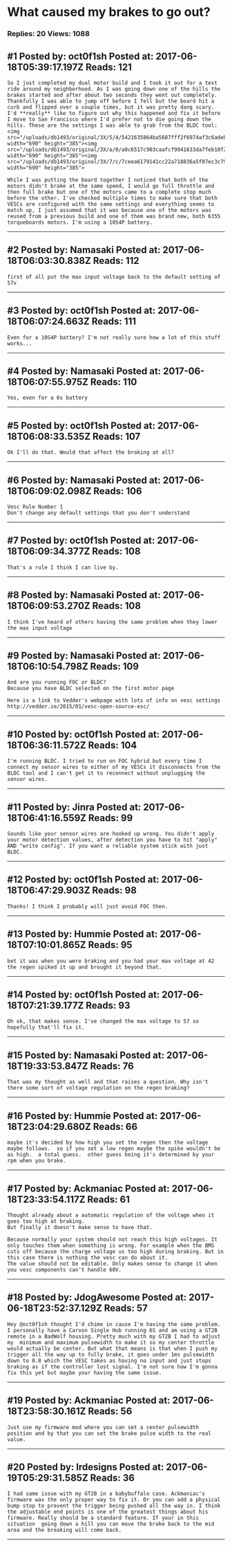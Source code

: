 # What caused my brakes to go out?

### Replies: 20 Views: 1088

## \#1 Posted by: oct0f1sh Posted at: 2017-06-18T05:39:17.197Z Reads: 121

```
So I just completed my dual motor build and I took it out for a test ride around my neighborhood. As I was going down one of the hills the brakes started and after about two seconds they went out completely. Thankfully I was able to jump off before I fell but the board hit a curb and flipped over a couple times, but it was pretty dang scary. I'd **really** like to figure out why this happened and fix it before I move to San Francisco where I'd prefer not to die going down the hills. These are the settings I was able to grab from the BLDC tool:
<img src="/uploads/db1493/original/3X/5/4/5421635864ba5687fff2f6974af3c6adebb6b14d.png" width="690" height="385"><img src="/uploads/db1493/original/3X/a/0/a0c6517c903caafcf9941633da7feb10f27268a2.png" width="690" height="385"><img src="/uploads/db1493/original/3X/7/c/7ceea6179141cc22a718836a5f07ec3c79763b8c.png" width="690" height="385">

While I was putting the board together I noticed that both of the motors didn't brake at the same speed, I would go full throttle and then full brake but one of the motors came to a complete stop much before the other. I've checked multiple times to make sure that both VESCs are configured with the same settings and everything seems to match up, I just assumed that it was because one of the motors was reused from a previous build and one of them was brand new, both 6355 torqueboards motors. I'm using a 10S4P battery.
```

---
## \#2 Posted by: Namasaki Posted at: 2017-06-18T06:03:30.838Z Reads: 112

```
first of all put the max input voltage back to the default setting of 57v
```

---
## \#3 Posted by: oct0f1sh Posted at: 2017-06-18T06:07:24.663Z Reads: 111

```
Even for a 10S4P battery? I'm not really sure how a lot of this stuff works...
```

---
## \#4 Posted by: Namasaki Posted at: 2017-06-18T06:07:55.975Z Reads: 110

```
Yes, even for a 6s battery
```

---
## \#5 Posted by: oct0f1sh Posted at: 2017-06-18T06:08:33.535Z Reads: 107

```
Ok I'll do that. Would that affect the braking at all?
```

---
## \#6 Posted by: Namasaki Posted at: 2017-06-18T06:09:02.098Z Reads: 106

```
Vesc Rule Number 1
Don't change any default settings that you don't understand
```

---
## \#7 Posted by: oct0f1sh Posted at: 2017-06-18T06:09:34.377Z Reads: 108

```
That's a rule I think I can live by.
```

---
## \#8 Posted by: Namasaki Posted at: 2017-06-18T06:09:53.270Z Reads: 108

```
I think I've heard of others having the same problem when they lower the max input voltage
```

---
## \#9 Posted by: Namasaki Posted at: 2017-06-18T06:10:54.798Z Reads: 109

```
And are you running FOC or BLDC?
Because you have BLDC selected on the first motor page

Here is a link to Vedder's webpage with lots of info on vesc settings
http://vedder.se/2015/01/vesc-open-source-esc/
```

---
## \#10 Posted by: oct0f1sh Posted at: 2017-06-18T06:36:11.572Z Reads: 104

```
I'm running BLDC. I tried to run on FOC hybrid but every time I connect my sensor wires to either of my VESCs it disconnects from the BLDC tool and I can't get it to reconnect without unplugging the sensor wires.
```

---
## \#11 Posted by: Jinra Posted at: 2017-06-18T06:41:16.559Z Reads: 99

```
Sounds like your sensor wires are hooked up wrong. You didn't apply your motor detection values, after detection you have to hit "apply" AND "write config". If you want a reliable system stick with just BLDC.
```

---
## \#12 Posted by: oct0f1sh Posted at: 2017-06-18T06:47:29.903Z Reads: 98

```
Thanks! I think I probably will just avoid FOC then.
```

---
## \#13 Posted by: Hummie Posted at: 2017-06-18T07:10:01.865Z Reads: 95

```
bet it was when you were braking and you had your max voltage at 42 the regen spiked it up and brought it beyond that.
```

---
## \#14 Posted by: oct0f1sh Posted at: 2017-06-18T07:21:39.177Z Reads: 93

```
Oh ok, that makes sense. I've changed the max voltage to 57 so hopefully that'll fix it.
```

---
## \#15 Posted by: Namasaki Posted at: 2017-06-18T19:33:53.847Z Reads: 76

```
That was my thought as well and that raises a question. Why isn't there some sort of voltage regulation on the regen braking?
```

---
## \#16 Posted by: Hummie Posted at: 2017-06-18T23:04:29.680Z Reads: 66

```
maybe it's decided by how high you set the regen then the voltage maybe follows.  so if you set a low regen maybe the spike wouldn't be as high.  a total guess.  other guess being it's determined by your rpm when you brake.
```

---
## \#17 Posted by: Ackmaniac Posted at: 2017-06-18T23:33:54.117Z Reads: 61

```
Thought already about a automatic regulation of the voltage when it goes too high at braking. 
But finally it doesn't make sense to have that.

Because normally your system should not reach this high voltages. It only touches them when something is wrong. For example when the BMS cuts off because the charge voltage us too high during braking. But in this case there is nothing the vesc can do about it. 
The value should not be editable. Only makes sense to change it when you vesc components can't handle 60V.
```

---
## \#18 Posted by: JdogAwesome Posted at: 2017-06-18T23:52:37.129Z Reads: 57

```
Hey @oct0f1sh thought I'd chime in cause I'm having the same problem. I personally have a Carvon Single Hub running 6S and am using a GT2B remote in a BadWolf housing. Pretty much with my GT2B I had to adjust my  minimum and maximum pulsewidth to make it so my center throttle would actually be center. But what that means is that when I push my trigger all the way up to fully brake, it goes under 1ms pulsewidth down to 0.8 which the VESC takes as having no input and just stops braking as if the controller lost signal. I'm not sure how I'm gonna fix this yet but maybe your having the same issue.
```

---
## \#19 Posted by: Ackmaniac Posted at: 2017-06-18T23:58:30.161Z Reads: 56

```
Just use my firmware mod where you can set a center pulsewidth position and by that you can set the brake pulse width to the real value.
```

---
## \#20 Posted by: lrdesigns Posted at: 2017-06-19T05:29:31.585Z Reads: 36

```
I had same issue with my GT2B in a babybuffalo case. Ackmaniac's firmware was the only proper way to fix it. Or you can add a physical bump stop to prevent the trigger being pushed all the way in. I think the adjustable end points is one of the greatest things about his firmware. Really should be a standard feature. If your in this situation  going down a hill you can move the brake back to the mid area and the breaking will come back.
```

---

